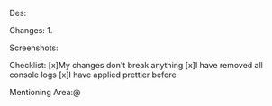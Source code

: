 Des: 

Changes:
1. 

Screenshots:

Checklist:
[x]My changes don't break anything
[x]I have removed all console logs
[x]I have applied prettier before 

Mentioning Area:@